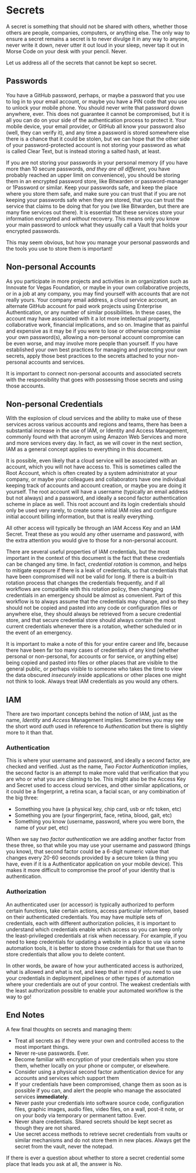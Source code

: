 <!--
 Copyright (C) 2022 Innovate for Vegas Foundation
 
 This file is part of doc-org-howtos.
 
 doc-org-howtos is free software: you can redistribute it and/or modify
 it under the terms of the GNU General Public License as published by
 the Free Software Foundation, either version 3 of the License, or
 (at your option) any later version.
 
 doc-org-howtos is distributed in the hope that it will be useful,
 but WITHOUT ANY WARRANTY; without even the implied warranty of
 MERCHANTABILITY or FITNESS FOR A PARTICULAR PURPOSE.  See the
 GNU General Public License for more details.
 
 You should have received a copy of the GNU General Public License
 along with doc-org-howtos.  If not, see <http://www.gnu.org/licenses/>.
-->

# Secrets

A secret is something that should not be shared with others, whether those others are people, companies, computers, or anything else. The only way to ensure a secret remains a secret is to never divulge it in any way to anyone, never write it down, never utter it out loud in your sleep, never tap it out in Morse Code on your desk with your pencil. Never.

Let us address all of the secrets that cannot be kept so secret.

## Passwords

You have a GitHub password, perhaps, or maybe a password that you use to log in to your email account, or maybe you have a PIN code that you use to unlock your mobile phone. You should never write that password down anywhere, ever. This does not guarantee it cannot be compromised, but it is all you can do on your side of the authentication process to protect it. Your mobile device, your email provider, or GitHub all know your password also (well, they can verify it), and any time a password is stored somewhere else there is a chance that it could be stolen, but we can hope that the other side of your password-protected account is not storing your password as what is called Clear Text, but is instead storing a salted hash, at least.

If you are not storing your passwords in your personal memory (if you have more than 10 secure passwords, *and they are all different,* you have probably reached an upper limit on convenience), you should be storing them in an encrypted password store, like Bitwarden or password-manager or 1Password or similar. Keep your passwords safe, and keep the place where you store them safe, and make sure you can trust that if you are not keeping your passwords safe when they are stored, that you can trust the service that claims to be doing that for you (we like Bitwarden, but there are many fine services out there). It is essential that these services store your information encrypted and *without* recovery. This means only you know your main password to unlock what they usually call a Vault that holds your encrypted passwords.

This may seem obvious, but how you manage your personal passwords and the tools you use to store them is important!

## Non-personal Accounts

As you participate in more projects and activities in an organization such as Innovate for Vegas Foundation, or maybe in your own collaborative projects, or in a job at any company, you may find yourself with accounts that are not really yours. Your company email address, a cloud service account, an alternate GitHub account for paid work projects using Enterprise Authentication, or any number of similar possibilities. In these cases, the account may have associated with it a lot more intellectual property, collaborative work, financial implications, and so on. Imagine that as painful and expensive as it may be if you were to lose or otherwise compromise your own password(s), allowing a non-personal account compromise can be even worse, and may involve more people than yourself. If you have established your own best practices for managing and protecting your own secrets, apply those best practices to the secrets attached to your non-personal accounts and services.

It is important to connect non-personal accounts and associated secrets with the responsibility that goes with possessing those secrets and using those accounts.

## Non-personal Credentials

With the explosion of cloud services and the ability to make use of these services across various accounts and regions and teams, there has been a substantial increase in the use of IAM, or Identity and Access Management, commonly found with that acronym using Amazon Web Services and more and more services every day. In fact, as we will cover in the next section, IAM as a general concept applies to everything in this document.

It is possible, even likely that a cloud service will be associated with an account, which you will not have access to. This is sometimes called the Root Account, which is often created by a system administrator at your company, or maybe your colleagues and collaborators have one individual keeping track of accounts and account creation, or maybe you are doing it yourself. The root account will have a username (typically an email address but not always) and a password, and ideally a second factor authentication scheme in place as well. This root account and its login credentials should only be used very rarely, to create some initial IAM roles and configure initial account billing information, but that is really everything.

All other access will typically be through an IAM Access Key and an IAM Secret. Treat these as you would any other username and password, with the extra attention you would give to those for a non-personal account.

There are several useful properties of IAM credentials, but the most important in the context of this document is the fact that these credentials can be changed any time. In fact, *credential rotation* is common, and helps to mitigate exposure if there is a leak of credentials, so that credentials that have been compromised will not be valid for long. If there is a built-in rotation process that changes the credentials frequently, and if all workflows are compatible with this rotation policy, then changing credentials in an emergency should be almost as convenient. Part of this workflow is to always assume that the credentials may change, and so they should not be copied and pasted into any code or configuration files or anywhere else, they should always be retrieved from a secure credential store, and that secure credential store should always contain the most current credentials whenever there is a rotation, whether scheduled or in the event of an emergency.

It is important to make a note of this for your entire career and life, because there have been far too many cases of credentials of any kind (whether personal or non-personal, for accounts or for service, or anything else) being copied and pasted into files or other places that are visible to the general public, or perhaps visible to someone who takes the time to view the data obscured *insecurely* inside applications or other places one might not think to look. Always treat IAM credentials as you would any others.

## IAM

There are two important concepts behind the notion of IAM, just as the name, *Identity* and *Access* Management implies. Sometimes you may see the short word *auth* used in reference to *Authentication* but there is slightly more to it than that.

### Authentication

This is where your username and password, and ideally a second factor, are checked and verified. Just as the name, *Two Factor Authentication* implies, the second factor is an attempt to make more valid that verification that you are who or what you are claiming to be. This might also be the Access Key and Secret used to access cloud services, and other similar applications, or it could be a fingerprint, a retina scan, a facial scan, or any combination of the big three:

* Something you have (a physical key, chip card, usb or nfc token, etc)
* Something you are (your fingerprint, face, retina, blood, gait, etc)
* Something you know (username, password, where you were born, the name of your pet, etc)

When we say *two factor authentication* we are adding another factor from these three, so that while you may use your username and password (things you know), that second factor could be a 6-digit numeric value that changes every 20-60 seconds provided by a secure token (a thing you have, even if it is a Authenticator application on your mobile device). This makes it more difficult to compromise the proof of your identity that is authentication.

### Authorization

An authenticated user (or accessor) is typically authorized to perform certain functions, take certain actions, access particular information, based on their authenticated credentials. You may have multiple sets of credentials, each with different authorization policies, it is important to understand which credentials enable which access so you can keep only the least-privileged credentials at risk when necessary. For example, if you need to keep credentials for updating a website in a place to use via some automation tools, it is better to store those credentials for that use than to store credentials that allow you to delete content.

In other words, be aware of how your authenticated access is authorized, what is allowed and what is not, and keep that in mind if you need to use your credentials in deployment pipelines or other types of automation where your credentials are out of your control. The weakest credentials with the least authorization possible to enable your automated workflow is the way to go!

## End Notes

A few final thoughts on secrets and managing them:

* Treat all secrets as if they were your own and controlled access to the most important things.
* Never re-use passwords. Ever.
* Become familiar with encryption of your credentials when you store them, whether locally on your phone or computer, or elsewhere.
* Consider using a physical second factor authentication device for any accounts and services which support them
* If your credentials have been compromised, change them as soon as is possible if you can, and alert the people who manage the associated services **immediately**.
* Never paste your credentials into software source code, configuration files, graphic images, audio files, video files, on a wall, post-it note, or on your body via temporary or permanent tattoo. Ever.
* Never share credentials. Shared secrets should be kept secret as though they are not shared.
* Use secret access methods to retrieve secret credentials from vaults or similar mechanisms and do not store them in new places. Always get the secret from the vault, never the notepad.

If there is ever a question about whether to store a secret credential some place that leads you ask at all, the answer is No.
